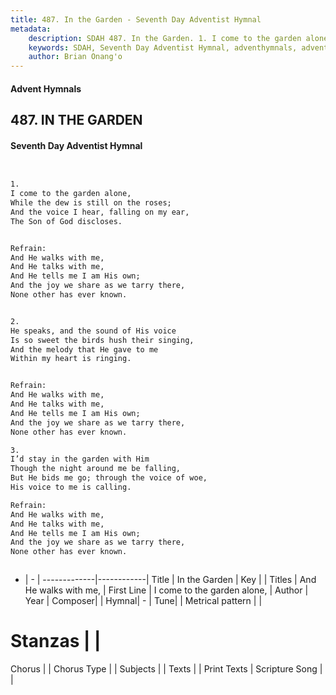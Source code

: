 ```yaml
---
title: 487. In the Garden - Seventh Day Adventist Hymnal
metadata:
    description: SDAH 487. In the Garden. 1. I come to the garden alone, While the dew is still on the roses; And the voice I hear, falling on my ear, The Son of God discloses. 
    keywords: SDAH, Seventh Day Adventist Hymnal, adventhymnals, advent hymnals, In the Garden, I come to the garden alone, ,And He walks with me,
    author: Brian Onang'o
---
```


#### Advent Hymnals
## 487. IN THE GARDEN
#### Seventh Day Adventist Hymnal

```txt


1.
I come to the garden alone,
While the dew is still on the roses;
And the voice I hear, falling on my ear,
The Son of God discloses.


Refrain:
And He walks with me,
And He talks with me,
And He tells me I am His own;
And the joy we share as we tarry there,
None other has ever known.


2.
He speaks, and the sound of His voice
Is so sweet the birds hush their singing,
And the melody that He gave to me
Within my heart is ringing.


Refrain:
And He walks with me,
And He talks with me,
And He tells me I am His own;
And the joy we share as we tarry there,
None other has ever known.

3.
I’d stay in the garden with Him
Though the night around me be falling,
But He bids me go; through the voice of woe,
His voice to me is calling.

Refrain:
And He walks with me,
And He talks with me,
And He tells me I am His own;
And the joy we share as we tarry there,
None other has ever known.



```

- |   -  |
-------------|------------|
Title | In the Garden |
Key |  |
Titles | And He walks with me, |
First Line | I come to the garden alone, |
Author | 
Year | 
Composer|  |
Hymnal|  - |
Tune|  |
Metrical pattern | |
# Stanzas |  |
Chorus |  |
Chorus Type |  |
Subjects |  |
Texts |  |
Print Texts | 
Scripture Song |  |
  
